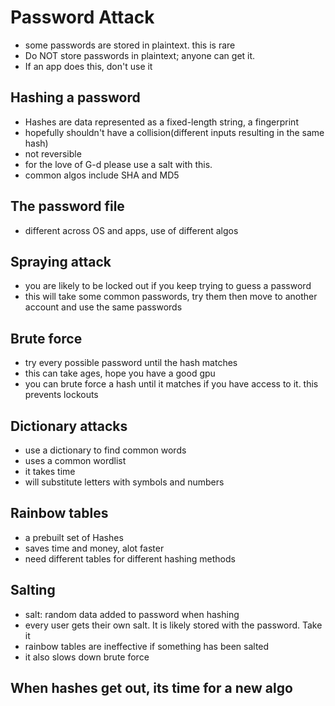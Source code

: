 # Password Attack

- some passwords are stored in plaintext. this is rare
- Do NOT store passwords in plaintext; anyone can get it.
- If an app does this, don't use it

## Hashing a password

- Hashes are data represented as a fixed-length string, a fingerprint
- hopefully shouldn't have a collision(different inputs resulting in the same hash)
- not reversible
- for the love of G-d please use a salt with this.
- common algos include SHA and MD5

## The password file

- different across OS and apps, use of different algos

## Spraying attack

- you are likely to be locked out if you keep trying to guess a password
- this will take some common passwords, try them then move to another account and use the same passwords

## Brute force

- try every possible password until the hash matches
- this can take ages, hope you have a good gpu
- you can brute force a hash until it matches if you have access to it. this prevents lockouts

## Dictionary attacks

- use a dictionary to find common words
- uses a common wordlist
- it takes time
- will substitute letters with symbols and numbers

## Rainbow tables

- a prebuilt set of Hashes
- saves time and money, alot faster
- need different tables for different hashing methods

## Salting

- salt: random data added to password when hashing
- every user gets their own salt. It is likely stored with the password. Take it
- rainbow tables are ineffective if something has been salted
- it also slows down brute force

## When hashes get out, its time for a new algo
